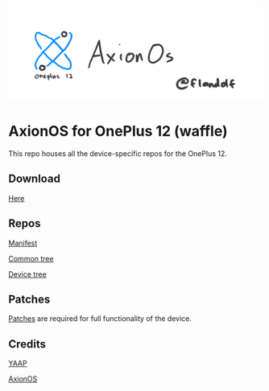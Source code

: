 ![Banner](https://github.com/op12axion/.github/blob/main/banner.png?raw=true)

# AxionOS for OnePlus 12 (waffle)
This repo houses all the device-specific repos for the OnePlus 12.

## Download
[Here](https://builds.flandolf.tech)

## Repos
[Manifest](https://github.com/op12axion/android)

[Common tree](https://github.com/op12axion/device_oneplus_sm8650-common)

[Device tree](https://github.com/op12axion/device_oneplus_waffle)

## Patches
[Patches](https://github.com/op12axion/patches) are required for full functionality of the device.

## Credits
[YAAP](https://github.com/YAAP)

[AxionOS](https://github.com/AxionAOSP)
